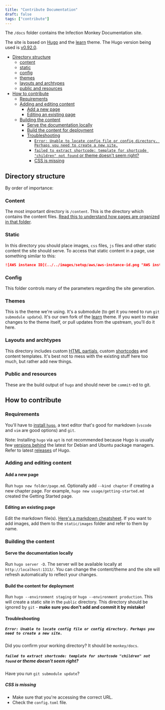 ```yaml
---
title: "Contribute Documentation"
draft: false
tags: ["contribute"]
---
```


The `/docs` folder contains the Infection Monkey Documentation site.

The site is based on [Hugo](https://gohugo.io/) and the [learn](https://themes.gohugo.io/theme/hugo-theme-learn/en) theme.
The Hugo version being used is [v0.92.0](https://github.com/gohugoio/hugo/releases/tag/v0.92.0).

- [Directory structure](#directory-structure)
  - [content](#content)
  - [static](#static)
  - [config](#config)
  - [themes](#themes)
  - [layouts and archtypes](#layouts-and-archtypes)
  - [public and resources](#public-and-resources)
- [How to contribute](#how-to-contribute)
  - [Requirements](#requirements)
  - [Adding and editing content](#adding-and-editing-content)
    - [Add a new page](#add-a-new-page)
    - [Editing an existing page](#editing-an-existing-page)
  - [Building the content](#building-the-content)
    - [Serve the documentation locally](#serve-the-documentation-locally)
    - [Build the content for deployment](#build-the-content-for-deployment)
    - [Troubleshooting](#troubleshooting)
      - [`Error: Unable to locate config file or config directory. Perhaps you need to create a new site.`](#error-unable-to-locate-config-file-or-config-directory-perhaps-you-need-to-create-a-new-site)
      - [`failed to extract shortcode: template for shortcode "children" not found` or theme doesn't seem right?](#failed-to-extract-shortcode-template-for-shortcode-children-not-found-or-theme-doesnt-seem-right)
      - [CSS is missing](#css-is-missing)

## Directory structure

By order of importance:

### Content

The most important directory is `/content`. This is the directory which contains the content files. [Read this to understand how pages are organized in that folder](https://themes.gohugo.io//theme/hugo-theme-learn/en/cont/pages/).

### Static

In this directory you should place images, `css` files, `js` files and other static content the site should serve. To access that static content in a page, use something similar to this:

```markdown
![AWS instance ID](../../images/setup/aws/aws-instance-id.png "AWS instance ID")
```

### Config

This folder controls many of the parameters regarding the site generation.

### Themes

This is the theme we're using. It's a submodule (to get it you need to run `git submodule update`). It's our own fork of the [learn](https://themes.gohugo.io/hugo-theme-learn/) theme. If you want to make changes to the theme itself, or pull updates from the upstream, you'll do it here.

### Layouts and archtypes

This directory includes custom [HTML partials](https://gohugo.io/templates/partials/), custom [shortcodes](https://gohugo.io/content-management/shortcodes/) and content templates. It's best not to mess with the existing stuff here too much, but rather add new things.

### Public and resources

These are the build output of `hugo` and should never be `commit`-ed to git.

## How to contribute

### Requirements

You'll have to [install `hugo`](https://gohugo.io/getting-started/installing/), a text editor that's good for markdown (`vscode` and `vim` are good options) and `git`.

Note: Installing `hugo` via `apt` is not recommended because Hugo is usually few [versions behind](https://github.com/wowchemy/wowchemy-hugo-modules/issues/703) the latest for Debian and Ubuntu package managers. Refer to latest [releases](https://github.com/gohugoio/hugo/releases) of Hugo.

### Adding and editing content

#### Add a new page

Run `hugo new folder/page.md`. Optionally add `--kind chapter` if creating a new chapter page. For example, `hugo new usage/getting-started.md` created the Getting Started page.

#### Editing an existing page

Edit the markdown file(s). [Here's a markdown cheatsheet](https://themes.gohugo.io//theme/hugo-theme-learn/en/cont/markdown/). If you want to add images, add them to the `static/images` folder and refer to them by name.

### Building the content

#### Serve the documentation locally

Run `hugo server -D`. The server will be available locally at `http://localhost:1313/`. You can change the content/theme and the site will refresh automatically to reflect your changes.

#### Build the content for deployment

Run `hugo --environment staging` or `hugo --environment production`. This will create a static site in the `public` directory. This directory should be ignored by `git` - **make sure you don't add and commit it by mistake!**

#### Troubleshooting

##### `Error: Unable to locate config file or config directory. Perhaps you need to create a new site.`

Did you confirm your working directory? It should be `monkey/docs`.

##### `failed to extract shortcode: template for shortcode "children" not found` or theme doesn't seem right?

Have you run `git submodule update`?

##### CSS is missing

- Make sure that you're accessing the correct URL.
- Check the `config.toml` file.
